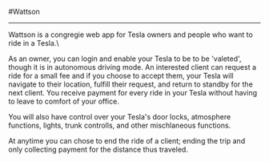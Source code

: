 #Wattson

-----

Wattson is a congregie web app for Tesla owners and people who want to ride in a Tesla.\\

As an owner, you can login and enable your Tesla to be to be 'valeted', though it is in autonomous driving mode. An interested client can request a ride for a small fee and if you choose to accept them, your Tesla will navigate to their location, fulfill their request, and return to standby for the next client. You receive payment for every ride in your Tesla without having to leave to comfort of your office.

You will also have control over your Tesla's door locks, atmosphere functions, lights, trunk controlls, and other mischlaneous functions.

At anytime you can chose to end the ride of a client; ending the trip and only collecting payment for the distance thus traveled.
